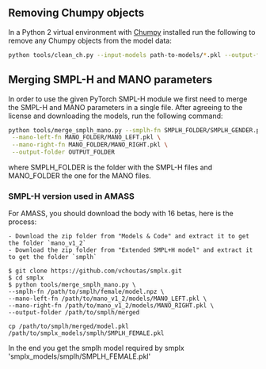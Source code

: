 ## Removing Chumpy objects

In a Python 2 virtual environment with [Chumpy](https://github.com/mattloper/chumpy) installed run the following to remove any Chumpy objects from the model data:

```bash
python tools/clean_ch.py --input-models path-to-models/*.pkl --output-folder output-folder
```

## Merging SMPL-H and MANO parameters

In order to use the given PyTorch SMPL-H module we first need to merge the SMPL-H and MANO parameters in a single file. After agreeing to the license and downloading the models, run the following command:

```bash
python tools/merge_smplh_mano.py --smplh-fn SMPLH_FOLDER/SMPLH_GENDER.pkl \
 --mano-left-fn MANO_FOLDER/MANO_LEFT.pkl \
 --mano-right-fn MANO_FOLDER/MANO_RIGHT.pkl \
 --output-folder OUTPUT_FOLDER
```

where SMPLH_FOLDER is the folder with the SMPL-H files and MANO_FOLDER the one for the MANO files.


### SMPL-H version used in AMASS

For AMASS, you should download the body with 16 betas, here is the process:

```
- Download the zip folder from "Models & Code" and extract it to get the folder `mano_v1_2`
- Download the zip folder from "Extended SMPL+H model" and extract it to get the folder `smplh`

$ git clone https://github.com/vchoutas/smplx.git
$ cd smplx
$ python tools/merge_smplh_mano.py \
--smplh-fn /path/to/smplh/female/model.npz \
--mano-left-fn /path/to/mano_v1_2/models/MANO_LEFT.pkl \
--mano-right-fn /path/to/mano_v1_2/models/MANO_RIGHT.pkl \
--output-folder /path/to/smplh/merged

cp /path/to/smplh/merged/model.pkl /path/to/smplx_models/smplh/SMPLH_FEMALE.pkl
```

In the end you get the smplh model required by smplx 'smplx_models/smplh/SMPLH_FEMALE.pkl'
